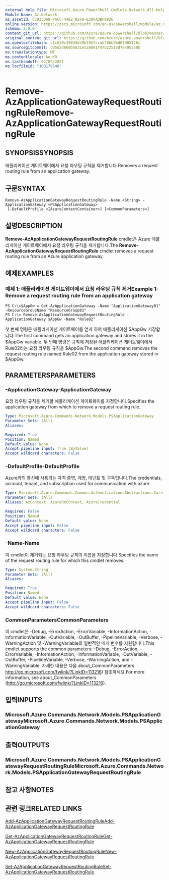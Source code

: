 ```yaml
---
external help file: Microsoft.Azure.PowerShell.Cmdlets.Network.dll-Help.xml
Module Name: Az.Network
ms.assetid: CC033DA8-FACC-44E2-82F9-E30FADBF8926
online version: https://docs.microsoft.com/en-us/powershell/module/az.network/remove-azapplicationgatewayrequestroutingrule
schema: 2.0.0
content_git_url: https://github.com/Azure/azure-powershell/blob/master/src/Network/Network/help/Remove-AzApplicationGatewayRequestRoutingRule.md
original_content_git_url: https://github.com/Azure/azure-powershell/blob/master/src/Network/Network/help/Remove-AzApplicationGatewayRequestRoutingRule.md
ms.openlocfilehash: c1c630c39039d39b1957ccab78bb96d8f085176c
ms.sourcegitcommit: c05d3d669b5631e526841f47b22513d78495350b
ms.translationtype: MT
ms.contentlocale: ko-KR
ms.lasthandoff: 02/09/2021
ms.locfileid: "100179548"
---
```

# <span data-ttu-id="2a013-101">Remove-AzApplicationGatewayRequestRoutingRule</span><span class="sxs-lookup"><span data-stu-id="2a013-101">Remove-AzApplicationGatewayRequestRoutingRule</span></span>

## <span data-ttu-id="2a013-102">SYNOPSIS</span><span class="sxs-lookup"><span data-stu-id="2a013-102">SYNOPSIS</span></span>
<span data-ttu-id="2a013-103">애플리케이션 게이트웨이에서 요청 라우팅 규칙을 제거합니다.</span><span class="sxs-lookup"><span data-stu-id="2a013-103">Removes a request routing rule from an application gateway.</span></span>

## <span data-ttu-id="2a013-104">구문</span><span class="sxs-lookup"><span data-stu-id="2a013-104">SYNTAX</span></span>

```
Remove-AzApplicationGatewayRequestRoutingRule -Name <String> -ApplicationGateway <PSApplicationGateway>
 [-DefaultProfile <IAzureContextContainer>] [<CommonParameters>]
```

## <span data-ttu-id="2a013-105">설명</span><span class="sxs-lookup"><span data-stu-id="2a013-105">DESCRIPTION</span></span>
<span data-ttu-id="2a013-106">**Remove-AzApplicationGatewayRequestRoutingRule** cmdlet은 Azure 애플리케이션 게이트웨이에서 요청 라우팅 규칙을 제거합니다.</span><span class="sxs-lookup"><span data-stu-id="2a013-106">The **Remove-AzApplicationGatewayRequestRoutingRule** cmdlet removes a request routing rule from an Azure application gateway.</span></span>

## <span data-ttu-id="2a013-107">예제</span><span class="sxs-lookup"><span data-stu-id="2a013-107">EXAMPLES</span></span>

### <span data-ttu-id="2a013-108">예제 1: 애플리케이션 게이트웨이에서 요청 라우팅 규칙 제거</span><span class="sxs-lookup"><span data-stu-id="2a013-108">Example 1: Remove a request routing rule from an application gateway</span></span>
```
PS C:\>$AppGw = Get-AzApplicationGateway -Name "ApplicationGateway01" -ResourceGroupName "ResourceGroup01"
PS C:\> Remove-AzApplicationGatewayRequestRoutingRule -ApplicationGateway $AppGw -Name "Rule02"
```

<span data-ttu-id="2a013-109">첫 번째 명령은 애플리케이션 게이트웨이를 얻게 하여 애플리케이션 $AppGw 저장합니다.</span><span class="sxs-lookup"><span data-stu-id="2a013-109">The first command gets an application gateway and stores it in the $AppGw variable.</span></span>
<span data-ttu-id="2a013-110">두 번째 명령은 규칙에 저장된 애플리케이션 게이트웨이에서 Rule02라는 요청 라우팅 규칙을 $AppGw.</span><span class="sxs-lookup"><span data-stu-id="2a013-110">The second command removes the request routing rule named Rule02 from the application gateway stored in $AppGw.</span></span>

## <span data-ttu-id="2a013-111">PARAMETERS</span><span class="sxs-lookup"><span data-stu-id="2a013-111">PARAMETERS</span></span>

### <span data-ttu-id="2a013-112">-ApplicationGateway</span><span class="sxs-lookup"><span data-stu-id="2a013-112">-ApplicationGateway</span></span>
<span data-ttu-id="2a013-113">요청 라우팅 규칙을 제거할 애플리케이션 게이트웨이를 지정합니다.</span><span class="sxs-lookup"><span data-stu-id="2a013-113">Specifies the application gateway from which to remove a request routing rule.</span></span>

```yaml
Type: Microsoft.Azure.Commands.Network.Models.PSApplicationGateway
Parameter Sets: (All)
Aliases:

Required: True
Position: Named
Default value: None
Accept pipeline input: True (ByValue)
Accept wildcard characters: False
```

### <span data-ttu-id="2a013-114">-DefaultProfile</span><span class="sxs-lookup"><span data-stu-id="2a013-114">-DefaultProfile</span></span>
<span data-ttu-id="2a013-115">Azure와의 통신에 사용되는 자격 증명, 계정, 테넌트 및 구독입니다.</span><span class="sxs-lookup"><span data-stu-id="2a013-115">The credentials, account, tenant, and subscription used for communication with azure.</span></span>

```yaml
Type: Microsoft.Azure.Commands.Common.Authentication.Abstractions.Core.IAzureContextContainer
Parameter Sets: (All)
Aliases: AzContext, AzureRmContext, AzureCredential

Required: False
Position: Named
Default value: None
Accept pipeline input: False
Accept wildcard characters: False
```

### <span data-ttu-id="2a013-116">-Name</span><span class="sxs-lookup"><span data-stu-id="2a013-116">-Name</span></span>
<span data-ttu-id="2a013-117">이 cmdlet이 제거되는 요청 라우팅 규칙의 이름을 지정합니다.</span><span class="sxs-lookup"><span data-stu-id="2a013-117">Specifies the name of the request routing rule for which this cmdlet removes.</span></span>

```yaml
Type: System.String
Parameter Sets: (All)
Aliases:

Required: True
Position: Named
Default value: None
Accept pipeline input: False
Accept wildcard characters: False
```

### <span data-ttu-id="2a013-118">CommonParameters</span><span class="sxs-lookup"><span data-stu-id="2a013-118">CommonParameters</span></span>
<span data-ttu-id="2a013-119">이 cmdlet은 -Debug, -ErrorAction, -ErrorVariable, -InformationAction, -InformationVariable, -OutVariable, -OutBuffer, -PipelineVariable, -Verbose, -WarningAction 및 -WarningVariable의 일반적인 매개 변수를 지원합니다.</span><span class="sxs-lookup"><span data-stu-id="2a013-119">This cmdlet supports the common parameters: -Debug, -ErrorAction, -ErrorVariable, -InformationAction, -InformationVariable, -OutVariable, -OutBuffer, -PipelineVariable, -Verbose, -WarningAction, and -WarningVariable.</span></span> <span data-ttu-id="2a013-120">자세한 내용은 다음 about_CommonParameters http://go.microsoft.com/fwlink/?LinkID=113216) 참조하세요.</span><span class="sxs-lookup"><span data-stu-id="2a013-120">For more information, see about_CommonParameters (http://go.microsoft.com/fwlink/?LinkID=113216).</span></span>

## <span data-ttu-id="2a013-121">입력</span><span class="sxs-lookup"><span data-stu-id="2a013-121">INPUTS</span></span>

### <span data-ttu-id="2a013-122">Microsoft.Azure.Commands.Network.Models.PSApplicationGateway</span><span class="sxs-lookup"><span data-stu-id="2a013-122">Microsoft.Azure.Commands.Network.Models.PSApplicationGateway</span></span>

## <span data-ttu-id="2a013-123">출력</span><span class="sxs-lookup"><span data-stu-id="2a013-123">OUTPUTS</span></span>

### <span data-ttu-id="2a013-124">Microsoft.Azure.Commands.Network.Models.PSApplicationGatewayRequestRoutingRule</span><span class="sxs-lookup"><span data-stu-id="2a013-124">Microsoft.Azure.Commands.Network.Models.PSApplicationGatewayRequestRoutingRule</span></span>

## <span data-ttu-id="2a013-125">참고 사항</span><span class="sxs-lookup"><span data-stu-id="2a013-125">NOTES</span></span>

## <span data-ttu-id="2a013-126">관련 링크</span><span class="sxs-lookup"><span data-stu-id="2a013-126">RELATED LINKS</span></span>

[<span data-ttu-id="2a013-127">Add-AzApplicationGatewayRequestRoutingRule</span><span class="sxs-lookup"><span data-stu-id="2a013-127">Add-AzApplicationGatewayRequestRoutingRule</span></span>](./Add-AzApplicationGatewayRequestRoutingRule.md)

[<span data-ttu-id="2a013-128">Get-AzApplicationGatewayRequestRoutingRule</span><span class="sxs-lookup"><span data-stu-id="2a013-128">Get-AzApplicationGatewayRequestRoutingRule</span></span>](./Get-AzApplicationGatewayRequestRoutingRule.md)

[<span data-ttu-id="2a013-129">New-AzApplicationGatewayRequestRoutingRule</span><span class="sxs-lookup"><span data-stu-id="2a013-129">New-AzApplicationGatewayRequestRoutingRule</span></span>](./New-AzApplicationGatewayRequestRoutingRule.md)

[<span data-ttu-id="2a013-130">Set-AzApplicationGatewayRequestRoutingRule</span><span class="sxs-lookup"><span data-stu-id="2a013-130">Set-AzApplicationGatewayRequestRoutingRule</span></span>](./Set-AzApplicationGatewayRequestRoutingRule.md)


